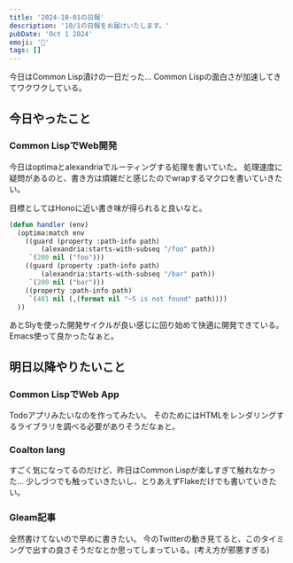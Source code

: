 ```yaml
---
title: '2024-10-01の日報'
description: '10/1の日報をお届けいたします。'
pubDate: 'Oct 1 2024'
emoji: '🦊'
tags: []
---
```


今日はCommon Lisp漬けの一日だった...
Common Lispの面白さが加速してきてワクワクしている。

## 今日やったこと

### Common LispでWeb開発

今日はoptimaとalexandriaでルーティングする処理を書いていた。
処理速度に疑問があるのと、書き方は煩雑だと感じたのでwrapするマクロを書いていきたい。

目標としてはHonoに近い書き味が得られると良いなと。

```lisp
(defun handler (env)
  (optima:match env
    ((guard (property :path-info path)
	    (alexandria:starts-with-subseq "/foo" path))
     `(200 nil ("foo")))
    ((guard (property :path-info path)
	    (alexandria:starts-with-subseq "/bar" path))
     `(200 nil ("bar")))
    ((property :path-info path)
     `(401 nil (,(format nil "~S is not found" path))))
  ))
```

あとSlyを使った開発サイクルが良い感じに回り始めて快適に開発できている。
Emacs使って良かったなぁと。

## 明日以降やりたいこと

### Common LispでWeb App

Todoアプリみたいなのを作ってみたい。
そのためにはHTMLをレンダリングするライブラリを調べる必要がありそうだなぁと。

### Coalton lang

すごく気になってるのだけど、昨日はCommon Lispが楽しすぎて触れなかった...
少しづつでも触っていきたいし、とりあえずFlakeだけでも書いていきたい。

### Gleam記事

全然書けてないので早めに書きたい。
今のTwitterの動き見てると、このタイミングで出すの良さそうだなとか思ってしまっている。(考え方が邪悪すぎる)

